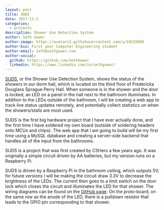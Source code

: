```yaml
---
layout: post
title: SUDS
date: 2017-11-2
categories:
  - projects
description: Shower Use Detection System
author: Seth Gower
author-image: https://avatars3.githubusercontent.com/u/19225089
author-bio: First year Computer Engineering student
author-email: seth@sethgower.com
author-social:
  github: https://github.com/SethGower
  linkedin: https://www.linkedin.com/in/sethgower/
---
```

[SUDS](https://github.com/sethgower/suds), or the Shower Use Detection System, shows the status of the showers in our dorm hall, which is located on the third floor of Fredericka Douglass Sprague Perry Hall. When someone is in the shower and the door is locked, an LED on a panel in the hall next to the bathroom illuminates. In addition to the LEDs outside of the bathroom, I will be creating a web app to track live status updates remotely, and potentially collect statistics on when the showers/stalls are most used.

SUDS is the first big hardware project that I have ever actually done, and the first time I have soldered my own board (outside of soldering headers onto MCUs and chips). The web app that I am going to build will be my first time using a MySQL database and creating a server-side backend that handles all of the input from the bathrooms.

SUDS is a project that was first created by CSHers a few years ago. It was originally a simple circuit driven by AA batteries, but my version runs on a Raspberry Pi.

SUDS is driven by a Raspberry Pi in the bathroom ceiling, which outputs 5V; for future versions I will be making the circuit draw 3.3V to decrease the brightness of the LEDs. The current then goes to a limit switch on the door lock which closes the circuit and illuminates the LED for that shower. The wiring diagrams can be found on the [GitHub page](https://github.com/sethgower/suds). On the proto-board, on the same row as the anode of the LED, there is a pulldown resistor that leads to the GPIO pin corresponding to that shower.
